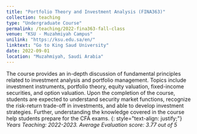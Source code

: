 ```yaml
---
title: "Portfolio Theory and Investment Analysis (FINA363)"
collection: teaching
type: "Undergraduate Course"
permalink: /teaching/2022-fina363-fall-class
venue: "KSU - Muzahmiyah Campus"
unilink: "https://ksu.edu.sa/en/"
linktext: "Go to King Saud University"
date: 2022-09-01
location: "Muzahmiyah, Saudi Arabia"
---
```

The course provides an in-depth discussion of fundamental principles related to investment analysis and portfolio management. Topics include investment instruments, portfolio theory, equity valuation, fixed-income securities, and option valuation. Upon the completion of the course, students are expected to understand security market functions, recognize the risk-return trade-off in investments, and able to develop investment strategies. Further, understanding the knowledge covered in the course help students prepare for the CFA exams. 
{: style="text-align: justify;"}
<br/>*Years Teaching: 2022-2023. Average Evaluation score: 3.77 out of 5*